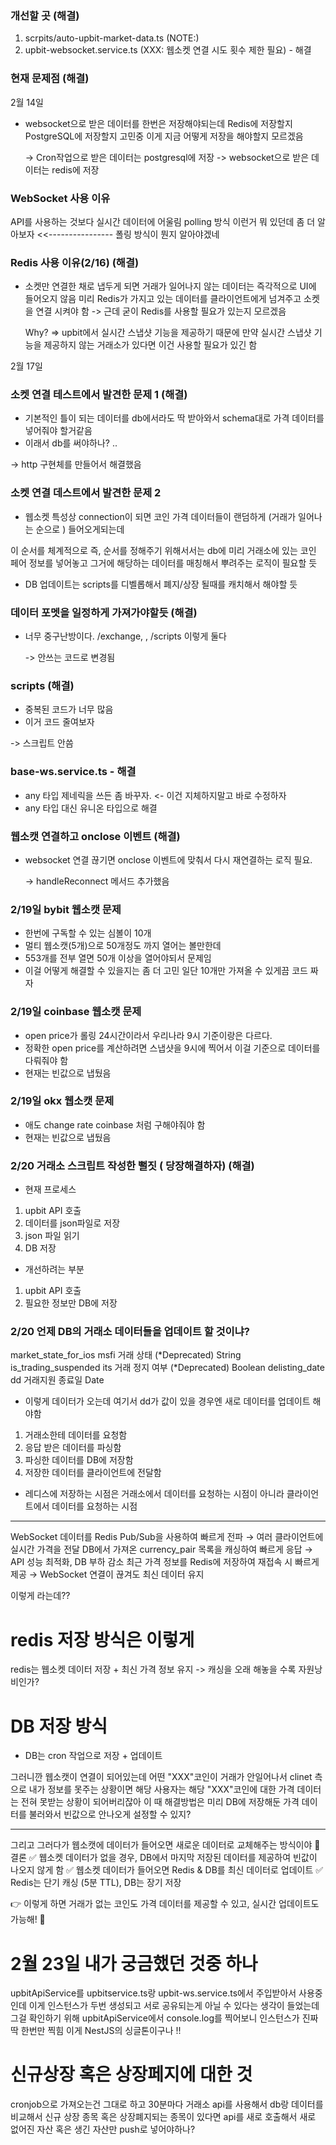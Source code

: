 ### 개선할 곳 (해결)

1. scrpits/auto-upbit-market-data.ts (NOTE:)
2. upbit-websocket.service.ts (XXX: 웹소켓 연결 시도 횟수 제한 필요) - 해결

### 현재 문제점 (해결)

2월 14일

- websocket으로 받은 데이터를 한번은 저장해야되는데
  Redis에 저장할지 PostgreSQL에 저장할지 고민중
  이게 지금 어떻게 저장을 해야할지 모르겠음

  -> Cron작업으로 받은 데이터는 postgresql에 저장
  -> websocket으로 받은 데이터는 redis에 저장

### WebSocket 사용 이유

API를 사용하는 것보다 실시간 데이터에 어울림
polling 방식 이런거 뭐 있던데 좀 더 알아보자 <<---------------- 폴링 방식이 뭔지 알아야겠네

### Redis 사용 이유(2/16) (해결)

- 소켓만 연결한 채로 냅두게 되면 거래가 일어나지 않는 데이터는 즉각적으로 UI에 들어오지 않음
  미리 Redis가 가지고 있는 데이터를 클라이언트에게 넘겨주고 소켓을 연결 시켜야 함
  -> 근데 굳이 Redis를 사용할 필요가 있는지 모르겠음

  Why? => upbit에서 실시간 스냅샷 기능을 제공하기 때문에
  만약 실시간 스냅샷 기능을 제공하지 않는 거래소가 있다면 이건 사용할 필요가 있긴 함

2월 17일

### 소켓 연결 테스트에서 발견한 문제 1 (해결)

- 기본적인 틀이 되는 데이터를 db에서라도 딱 받아와서 schema대로 가격 데이터를 넣어줘야 할거같음
- 이래서 db를 써야하나? ..

-> http 구현체를 만들어서 해결했음

### 소켓 연결 데스트에서 발견한 문제 2

- 웹소켓 특성상 connection이 되면 코인 가격 데이터들이 랜덤하게 (거래가 일어나는 순으로 ) 들어오게되는데

이 순서를 체계적으로 즉, 순서를 정해주기 위해서서는
db에 미리 거래소에 있는 코인 페어 정보를 넣어놓고 그거에 해당하는 데이터를 매칭해서 뿌려주는 로직이 필요할 듯

- DB 업데이트는 scripts를 디벨롭해서 폐지/상장 될때를 캐치해서 해야할 듯

### 데이터 포멧을 일정하게 가져가야할듯 (해결)

- 너무 중구난방이다.
  /exchange, , /scripts 이렇게 둘다

  -> 안쓰는 코드로 변경됨

### scripts (해결)

- 중복된 코드가 너무 많음
- 이거 코드 줄여보자

-> 스크립트 안씀

### base-ws.service.ts - 해결

- any 타입 제네릭을 쓰든 좀 바꾸자. <- 이건 지체하지말고 바로 수정하자
- any 타입 대신 유니온 타입으로 해결

### 웹소캣 연결하고 onclose 이벤트 (해결)

- websocket 연결 끊기면 onclose 이벤트에 맞춰서
  다시 재연결하는 로직 필요.

  -> handleReconnect 메서드 추가했음

### 2/19일 bybit 웹소캣 문제

- 한번에 구독할 수 있는 심볼이 10개
- 멀티 웹소캣(5개)으로 50개정도 까지 열어는 볼만한데
- 553개를 전부 열면 50개 이상을 열어야되서 문제임
- 이걸 어떻게 해결할 수 있을지는 좀 더 고민 일단 10개만 가져올 수 있게끔 코드 짜자

### 2/19일 coinbase 웹소캣 문제

- open price가 롤링 24시간이라서 우리나라 9시 기준이랑은 다르다.
- 정확한 open price를 계산하려면 스냅샷을 9시에 찍어서 이걸 기준으로 데이터를 다뤄줘야 함
- 현재는 빈값으로 냅뒀음

### 2/19일 okx 웹소캣 문제

- 애도 change rate coinbase 처럼 구해야줘야 함
- 현재는 빈값으로 냅뒀음

### 2/20 거래소 스크립트 작성한 뻘짓 ( 당장해결하자) (해결)

- 현재 프로세스

1. upbit API 호출
2. 데이터를 json파일로 저장
3. json 파일 읽기
4. DB 저장

- 개선하려는 부분

1. upbit API 호출
2. 필요한 정보만 DB에 저장

### 2/20 언제 DB의 거래소 데이터들을 업데이트 할 것이냐?

market_state_for_ios msfi 거래 상태 (*Deprecated) String
is_trading_suspended its 거래 정지 여부 (*Deprecated) Boolean
delisting_date dd 거래지원 종료일 Date

- 이렇게 데이터가 오는데 여기서 dd가 값이 있을 경우엔 새로 데이터를 업데이트 해야함

1. 거래소한테 데이터를 요청함
2. 응답 받은 데이터를 파싱함
3. 파싱한 데이터를 DB에 저장함
4. 저장한 데이터를 클라이언트에 전달함

- 레디스에 저장하는 시점은 거래소에서 데이터를 요청하는 시점이 아니라 클라이언트에서 데이터를 요청하는 시점

---

WebSocket 데이터를 Redis Pub/Sub을 사용하여 빠르게 전파
→ 여러 클라이언트에 실시간 가격을 전달
DB에서 가져온 currency_pair 목록을 캐싱하여 빠르게 응답
→ API 성능 최적화, DB 부하 감소
최근 가격 정보를 Redis에 저장하여 재접속 시 빠르게 제공
→ WebSocket 연결이 끊겨도 최신 데이터 유지

이렇게 라는데??

# redis 저장 방식은 이렇게

redis는 웹소켓 데이터 저장 + 최신 가격 정보 유지
-> 캐싱을 오래 해놓을 수록 자원낭비인가?

# DB 저장 방식

- DB는 cron 작업으로 저장 + 업데이트

그러니깐 웹소캣이 연결이 되어있는데 어떤 "XXX"코인이 거래가 안일어나서 clinet 측으로 내가 정보를 못주는 상황이면
해당 사용자는 해당 "XXX"코인에 대한 가격 데이터는 전혀 못받는 상황이 되어버리잖아
이 때 해결방법은 미리 DB에 저장해둔 가격 데이터를 불러와서 빈값으로 안나오게 설정할 수 있지?

---

그리고 그러다가 웹소캣에 데이터가 들어오면 새로운 데이터로 교체해주는 방식이야
📌 결론
✅ 웹소켓 데이터가 없을 경우, DB에서 마지막 저장된 데이터를 제공하여 빈값이 나오지 않게 함
✅ 웹소켓 데이터가 들어오면 Redis & DB를 최신 데이터로 업데이트
✅ Redis는 단기 캐싱 (5분 TTL), DB는 장기 저장

👉 이렇게 하면 거래가 없는 코인도 가격 데이터를 제공할 수 있고, 실시간 업데이트도 가능해! 🚀

# 2월 23일 내가 궁금했던 것중 하나

upbitApiService를 upbitservice.ts랑 upbit-ws.service.ts에서 주입받아서 사용중인데
이게 인스턴스가 두번 생성되고 서로 공유되는게 아닐 수 있다는 생각이 들었는데
그걸 확인하기 위해
upbitApiService에서 console.log를 찍어보니 인스턴스가 진짜 딱 한번만 찍힘
이게 NestJS의 싱글톤이구나 !!

# 신규상장 혹은 상장페지에 대한 것

cronjob으로 가져오는건 그대로 하고 30분마다 거래소 api를 사용해서 db랑 데이터를 비교해서
신규 상장 종목 혹은 상장폐지되는 종목이 있다면 api를 새로 호출해서 새로 없어진 자산 혹은 생긴 자산만 push로 넣어야하나?
